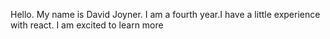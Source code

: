 Hello. My name is David Joyner. I am a fourth year.I have a little experience with react. I am excited to learn more
